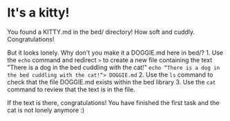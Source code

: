 # It's a kitty!

You found a KITTY.md in the bed/ directory! How soft and cuddly. Congratulations!

But it looks lonely. Why don't you make it a DOGGIE.md here in bed/?
	1. Use the ``echo`` command and redirect `>` to create a new file containing the text "There is a dog in the bed cuddling with the cat!"
		```
		echo “There is a dog in the bed cuddling with the cat!“> DOGGIE.md
		```
	2. Use the ``ls`` command to check that the file DOGGIE.md exists within the bed library
 	3. Use the ``cat`` command to review that the text is in the file. 

  If the text is there, congratulations! You have finished the first task and the cat is not lonely anymore :) 
